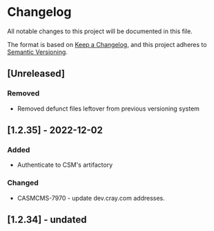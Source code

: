 # Changelog

All notable changes to this project will be documented in this file.

The format is based on [Keep a Changelog](https://keepachangelog.com/en/1.0.0/),
and this project adheres to [Semantic Versioning](https://semver.org/spec/v2.0.0.html).

## [Unreleased]
### Removed
- Removed defunct files leftover from previous versioning system

## [1.2.35] - 2022-12-02
### Added
- Authenticate to CSM's artifactory

### Changed
- CASMCMS-7970 - update dev.cray.com addresses.

## [1.2.34] - undated
